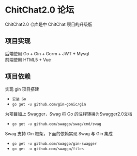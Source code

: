 # ChitChat2.0 论坛
ChitChat2.0 仓库是中 ChitChat 项目的升级版 

## 项目实现
后端使用 Go + Gin + Gorm + JWT + Mysql  
前端使用 HTML5 + Vue

## 项目依赖
实现 gin 项目搭建
*  `安装 Go`
*  `go get -u github.com/gin-gonic/gin`  

为项目加上 Swagger，Swag 将 Go 的注释转换为Swagger2.0文档
* `go get -u github.com/swaggo/swag/cmd/swag`

Swag 支持 Gin 框架，下面的依赖实现 Swag 与 Gin 集成
* `go get -u github.com/swaggo/gin-swagger`
* `go get -u github.com/swaggo/files`